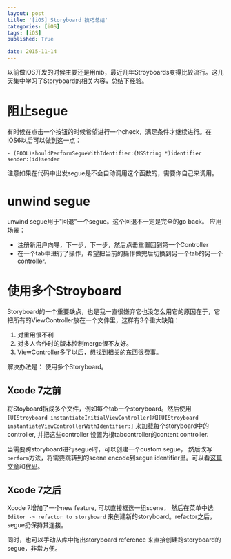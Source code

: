 ```yaml
---
layout: post
title: '[iOS] Storyboard 技巧总结'
categories: [iOS]
tags: [iOS]
published: True

date: 2015-11-14
---
```


以前做iOS开发的时候主要还是用nib，最近几年Stroyboards变得比较流行。这几天集中学习了Storyboard的相关内容，总结下经验。

# 阻止segue
有时候在点击一个按钮的时候希望进行一个check，满足条件才继续进行。在iOS6以后可以做到这一点：
```objc
- (BOOL)shouldPerformSegueWithIdentifier:(NSString *)identifier sender:(id)sender
```
注意如果在代码中出发segue是不会自动调用这个函数的，需要你自己来调用。

# unwind segue
unwind segue用于"回退"一个segue。这个回退不一定是完全的go back。
应用场景：

- 注册新用户向导，下一步，下一步，然后点击重置回到第一个Controller
- 在一个tab中进行了操作，希望把当前的操作做完后切换到另一个tab的另一个controller.


# 使用多个Stroyboard
Storyboard的一个重要缺点，也是我一直很嫌弃它也没怎么用它的原因在于，它把所有的ViewController放在一个文件里，这样有3个重大缺陷：

1. 对重用很不利
2. 对多人合作时的版本控制merge很不友好。
3. ViewController多了以后，想找到相关的东西很费事。

解决办法是： 使用多个Storyboard。

## Xcode 7之前
将Stoyboard拆成多个文件，例如每个tab一个storyboard。然后使用`[UIStroyboard instantiateInitialViewController]`和`[UIStroyboard instantiateViewControllerWithIdentifier:]` 来加载每个storyboard中的controller, 并把这些controller 设置为根tabcontroller的content controller.

当需要跨storyboard进行segue时，可以创建一个custom segue， 然后改写`perform`方法，将需要跳转到的scene encode到segue identifier里。可以看[这篇文章](http://spin.atomicobject.com/2014/03/06/multiple-ios-storyboards/)和[代码](https://github.com/qblu/LinkedStoryboardSegue)。

## Xcode 7之后
Xcode 7增加了一个new feature, 可以直接框选一组scene， 然后在菜单中选`Editor -> refactor to storyboard` 来创建新的storyboard。refactor之后，segue扔保持其连接。

同时，也可以手动从库中拖出storyboard reference 来直接创建跨storyboard的segue，非常方便。




